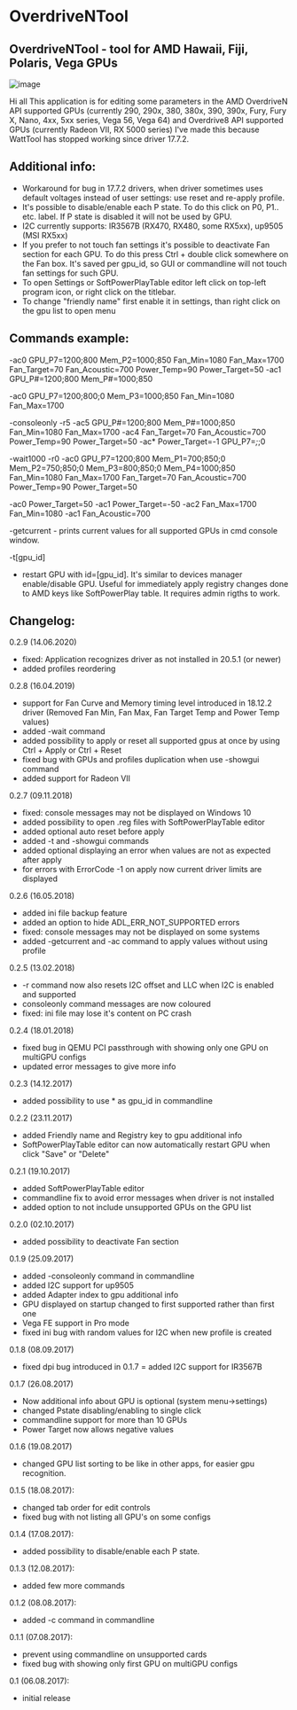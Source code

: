 # OverdriveNTool
OverdriveNTool - tool for AMD Hawaii, Fiji, Polaris, Vega GPUs
------------------------------------------------------------------
![image](https://user-images.githubusercontent.com/122867950/212854094-d495459b-5b7d-4d1b-831e-ab7a0fb0df6d.png)

Hi all
This application is for editing some parameters in the AMD OverdriveN API supported GPUs (currently 290, 290x, 380, 380x, 390, 390x, Fury, Fury X, Nano, 4xx, 5xx series, Vega 56, Vega 64) and Overdrive8 API supported GPUs (currently Radeon VII, RX 5000 series)
I've made this because WattTool has stopped working since driver 17.7.2.

## Additional info:
+ Workaround for bug in 17.7.2 drivers, when driver sometimes uses default voltages instead of user settings: use reset and re-apply profile.
+ It's possible to disable/enable each P state. To do this click on P0, P1.. etc. label. If P state is disabled it will not be used by GPU.
+ I2C currently supports: IR3567B (RX470, RX480, some RX5xx), up9505 (MSI RX5xx)
+ If you prefer to not touch fan settings it's possible to deactivate Fan section for each GPU. To do this press Ctrl + double click somewhere on the Fan box. It's saved per gpu_id, so GUI or commandline will not touch fan settings for such GPU.
+ To open Settings or SoftPowerPlayTable editor left click on top-left program icon, or right click on the titlebar.
+ To change "friendly name" first enable it in settings, than right click on the gpu list to open menu

## Commands example:

-ac0 GPU_P7=1200;800 Mem_P2=1000;850 Fan_Min=1080 Fan_Max=1700 Fan_Target=70 Fan_Acoustic=700 Power_Temp=90 Power_Target=50 -ac1 GPU_P#=1200;800 Mem_P#=1000;850

-ac0 GPU_P7=1200;800;0 Mem_P3=1000;850 Fan_Min=1080 Fan_Max=1700

-consoleonly -r5 -ac5 GPU_P#=1200;800 Mem_P#=1000;850 Fan_Min=1080 Fan_Max=1700 -ac4 Fan_Target=70 Fan_Acoustic=700 Power_Temp=90 Power_Target=50
-ac* Power_Target=-1 GPU_P7=*;*;0

-wait1000 -r0 -ac0 GPU_P7=1200;800 Mem_P1=700;850;0 Mem_P2=750;850;0 Mem_P3=800;850;0 Mem_P4=1000;850 Fan_Min=1080 Fan_Max=1700 Fan_Target=70 Fan_Acoustic=700 Power_Temp=90 Power_Target=50

-ac0 Power_Target=50 -ac1 Power_Target=-50 -ac2 Fan_Max=1700 Fan_Min=1080 -ac1 Fan_Acoustic=700

-getcurrent - prints current values for all supported GPUs in cmd console window.

-t[gpu_id]
+ restart GPU with id=[gpu_id]. It's similar to devices manager enable/disable GPU. Useful for immediately apply registry changes done to AMD keys like SoftPowerPlay table. It requires admin rigths to work.

## Changelog:

0.2.9 (14.06.2020)
+ fixed: Application recognizes driver as not installed in 20.5.1 (or newer)
+ added profiles reordering

0.2.8 (16.04.2019)
+ support for Fan Curve and Memory timing level introduced in 18.12.2 driver (Removed Fan Min, Fan Max, Fan Target Temp and Power Temp values)
+ added -wait command
+ added possibility to apply or reset all supported gpus at once by using Ctrl + Apply or Ctrl + Reset
+ fixed bug with GPUs and profiles duplication when use -showgui command
+ added support for Radeon VII

0.2.7 (09.11.2018)
+ fixed: console messages may not be displayed on Windows 10
+ added possibility to open .reg files with SoftPowerPlayTable editor
+ added optional auto reset before apply
+ added -t and -showgui commands
+ added optional displaying an error when values are not as expected after apply
+ for errors with ErrorCode -1 on apply now current driver limits are displayed

0.2.6 (16.05.2018)
+ added ini file backup feature
+ added an option to hide ADL_ERR_NOT_SUPPORTED errors
+ fixed: console messages may not be displayed on some systems
+ added -getcurrent and -ac command to apply values without using profile

0.2.5 (13.02.2018)
+ -r command now also resets I2C offset and LLC when I2C is enabled and supported
+ consoleonly command messages are now coloured
+ fixed: ini file may lose it's content on PC crash

0.2.4 (18.01.2018)
+ fixed bug in QEMU PCI passthrough with showing only one GPU on multiGPU configs
+ updated error messages to give more info

0.2.3 (14.12.2017)
+ added possibility to use * as gpu_id in commandline

0.2.2 (23.11.2017)
+ added Friendly name and Registry key to gpu additional info
+ SoftPowerPlayTable editor can now automatically restart GPU when click "Save" or "Delete"

0.2.1 (19.10.2017)
+ added SoftPowerPlayTable editor
+ commandline fix to avoid error messages when driver is not installed
+ added option to not include unsupported GPUs on the GPU list

0.2.0 (02.10.2017)
+ added possibility to deactivate Fan section

0.1.9 (25.09.2017)
+ added -consoleonly command in commandline
+ added I2C support for up9505
+ added Adapter index to gpu additional info
+ GPU displayed on startup changed to first supported rather than first one
+ Vega FE support in Pro mode
+ fixed ini bug with random values for I2C when new profile is created

0.1.8 (08.09.2017)
+ fixed dpi bug introduced in 0.1.7
= added I2C support for IR3567B

0.1.7 (26.08.2017)
+ Now additional info about GPU is optional (system menu->settings)
+ changed Pstate disabling/enabling to single click
+ commandline support for more than 10 GPUs
+ Power Target now allows negative values

0.1.6 (19.08.2017)
+ changed GPU list sorting to be like in other apps, for easier gpu recognition.

0.1.5 (18.08.2017):
+ changed tab order for edit controls
+ fixed bug with not listing all GPU's on some configs

0.1.4 (17.08.2017):
+ added possibility to disable/enable each P state.

0.1.3 (12.08.2017):
+ added few more commands

0.1.2 (08.08.2017):
+ added -c command in commandline

0.1.1 (07.08.2017):
+ prevent using commandline on unsupported cards
+ fixed bug with showing only first GPU on multiGPU configs

0.1 (06.08.2017):
+ initial release
